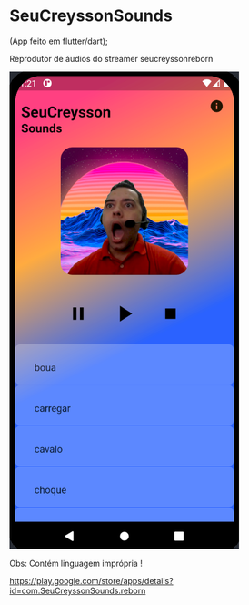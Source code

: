 # SeuCreyssonSounds
(App feito em flutter/dart);

Reprodutor de áudios do streamer seucreyssonreborn

![Layout](https://github.com/galerito322/SeuCreyssonSounds/blob/master/layout.png)

Obs: Contém linguagem imprópria !

https://play.google.com/store/apps/details?id=com.SeuCreyssonSounds.reborn 


